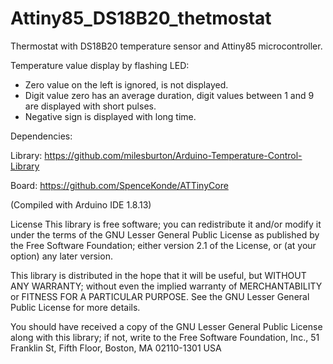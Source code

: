 # Attiny85_DS18B20_thetmostat
Thermostat with DS18B20 temperature sensor and Attiny85 microcontroller.

Temperature value display by flashing LED:
- Zero value on the left is ignored, is not displayed.
- Digit value zero has an average duration, digit values between 1 and 9 are displayed with short pulses.
- Negative sign is displayed with long time.


Dependencies:

Library:
https://github.com/milesburton/Arduino-Temperature-Control-Library

Board:
https://github.com/SpenceKonde/ATTinyCore

(Compiled with Arduino IDE 1.8.13)

License
This library is free software; you can redistribute it and/or modify it under the terms of the GNU Lesser General Public License as published by the Free Software Foundation; either version 2.1 of the License, or (at your option) any later version.

This library is distributed in the hope that it will be useful, but WITHOUT ANY WARRANTY; without even the implied warranty of MERCHANTABILITY or FITNESS FOR A PARTICULAR PURPOSE. See the GNU Lesser General Public License for more details.

You should have received a copy of the GNU Lesser General Public License along with this library; if not, write to the Free Software Foundation, Inc., 51 Franklin St, Fifth Floor, Boston, MA 02110-1301 USA
